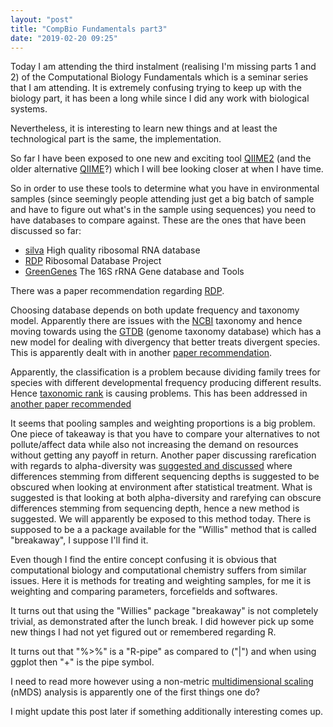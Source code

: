 ```yaml
---
layout: "post"
title: "CompBio Fundamentals part3"
date: "2019-02-20 09:25"
---
```

Today I am attending the third instalment (realising I'm missing parts 1 and 2) of the Computational Biology Fundamentals which is a seminar series that I am attending. It is extremely confusing trying to keep up with the biology part, it has been a long while since I did any work with biological systems.

Nevertheless, it is interesting to learn new things and at least the technological part is the same, the implementation.

So far I have been exposed to one new and exciting tool [QIIME2](https://qiime2.org/) (and the older alternative [QIIME](https://qiime.org)?) which I will bee looking closer at when I have time.

So in order to use these tools to determine what you have in environmental samples (since seemingly people attending just get a big batch of sample and have to figure out what's in the sample using sequences) you need to have databases to compare against. These are the ones that have been discussed so far:

* [silva](https://www.arb-silva.de/) High quality ribosomal RNA database
* [RDP](http://rdp.cme.msu.edu/) Ribosomal Database Project
* [GreenGenes](http://greengenes.secondgenome.com/) The 16S rRNA Gene database and Tools

There was a paper recommendation regarding [RDP](https://dx.doi.org/10.1128/AEM.00062-07).

Choosing database depends on both update frequency and taxonomy model. Apparently there are issues with the [NCBI](https://www.ncbi.nlm.nih.gov/taxonomy) taxonomy and hence moving towards using the [GTDB](http://gtdb.ecogenomic.org/) (genome taxonomy database) which has a new model for dealing with divergency that better treats divergent species. This is apparently dealt with in another [paper recommendation](https://dx.doi.org/10.1038/nbt.4229).

Apparently, the classification is a problem because dividing family trees for species with different developmental frequency producing different results. Hence [taxonomic rank](https://en.wikipedia.org/wiki/Taxonomic_rank) is causing problems. This has been addressed in [another paper recommended](https://dx.doi.org/10.1371/journal.pcbi.1003531)

It seems that pooling samples and weighting proportions is a big problem. One piece of takeaway is that you have to compare your alternatives to not pollute/affect data while also not increasing the demand on resources without getting any payoff in return. Another paper discussing rarefication with regards to alpha-diversity was [suggested and discussed](https://dx.doi.org/10.1101/231878) where differences stemming from different sequencing depths is suggested to be obscured when looking at environment after statistical treatment. What is suggested is that looking at both alpha-diversity and rarefying can obscure differences stemming from sequencing depth, hence a new method is suggested. We will apparently be exposed to this method today. There is supposed to be a a package available for the "Willis" method that is called "breakaway", I suppose I'll find it.

Even though I find the entire concept confusing it is obvious that computational biology and computational chemistry suffers from similar issues. Here it is methods for treating and weighting samples, for me it is weighting and comparing parameters, forcefields and softwares.

It turns out that using the "Willies" package "breakaway" is not completely trivial, as demonstrated after the lunch break. I did however pick up some new things I had not yet figured out or remembered regarding R.

It turns out that "%>%" is a "R-pipe" as compared to ("|") and when using ggplot then "+" is the pipe symbol.

I need to read more however using a non-metric [multidimensional scaling](https://en.wikipedia.org/wiki/Multidimensional_scaling) (nMDS) analysis is apparently one of the first things one do?

I might update this post later if something additionally interesting comes up.
